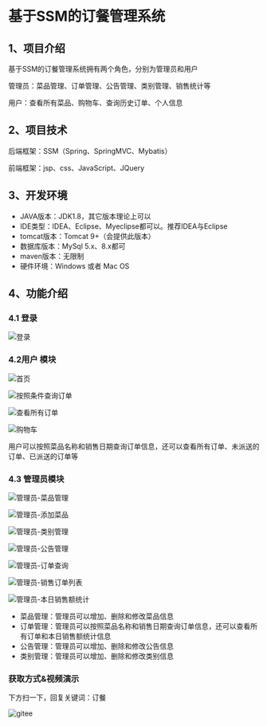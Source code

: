# 基于SSM的订餐管理系统



## 1、项目介绍

基于SSM的订餐管理系统拥有两个角色，分别为管理员和用户

管理员：菜品管理、订单管理、公告管理、类别管理、销售统计等

用户：查看所有菜品、购物车、查询历史订单、个人信息


## 2、项目技术

后端框架：SSM（Spring、SpringMVC、Mybatis）

前端框架：jsp、css、JavaScript、JQuery

## 3、开发环境

- JAVA版本：JDK1.8，其它版本理论上可以
- IDE类型：IDEA、Eclipse、Myeclipse都可以。推荐IDEA与Eclipse
- tomcat版本：Tomcat 9+（会提供此版本）
- 数据库版本：MySql 5.x、8.x都可
- maven版本：无限制
- 硬件环境：Windows 或者 Mac OS


## 4、功能介绍

### 4.1 登录

![登录](https://project-images-1256969109.cos.ap-chongqing.myqcloud.com/Typora-Images/202206111847442.jpg)

### 4.2用户 模块

![首页](https://project-images-1256969109.cos.ap-chongqing.myqcloud.com/Typora-Images/202206111848287.jpg)

![按照条件查询订单](https://project-images-1256969109.cos.ap-chongqing.myqcloud.com/Typora-Images/202206111848137.jpg)

![查看所有订单](https://project-images-1256969109.cos.ap-chongqing.myqcloud.com/Typora-Images/202206111848489.jpg)

![购物车](https://project-images-1256969109.cos.ap-chongqing.myqcloud.com/Typora-Images/202206111848631.jpg)

用户可以按照菜品名称和销售日期查询订单信息，还可以查看所有订单、未派送的订单、已派送的订单等

### 4.3 管理员模块

![管理员-菜品管理](https://project-images-1256969109.cos.ap-chongqing.myqcloud.com/Typora-Images/202206111847475.jpg)

![管理员-添加菜品](https://project-images-1256969109.cos.ap-chongqing.myqcloud.com/Typora-Images/202206111847355.jpg)

![管理员-类别管理](https://project-images-1256969109.cos.ap-chongqing.myqcloud.com/Typora-Images/202206111847312.jpg)

![管理员-公告管理](https://project-images-1256969109.cos.ap-chongqing.myqcloud.com/Typora-Images/202206111847001.jpg)

![管理员-订单查询](https://project-images-1256969109.cos.ap-chongqing.myqcloud.com/Typora-Images/202206111847289.jpg)

![管理员-销售订单列表](https://project-images-1256969109.cos.ap-chongqing.myqcloud.com/Typora-Images/202206111847788.jpg)

![管理员-本日销售额统计](https://project-images-1256969109.cos.ap-chongqing.myqcloud.com/Typora-Images/202206111847107.jpg)

- 菜品管理：管理员可以增加、删除和修改菜品信息
- 订单管理：管理员可以按照菜品名称和销售日期查询订单信息，还可以查看所有订单和本日销售额统计信息
- 公告管理：管理员可以增加、删除和修改公告信息
- 类别管理：管理员可以增加、删除和修改类别信息
### 获取方式&视频演示

下方扫一下，回复关键词：订餐

![gitee](https://project-images-1256969109.cos.ap-chongqing.myqcloud.com/Typora-Images/202309291447341.png)

